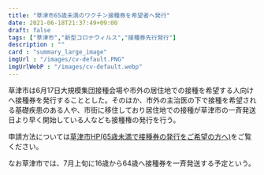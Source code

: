 ```yaml
---
title: "草津市65歳未満のワクチン接種券を希望者へ発行"
date: 2021-06-18T21:37:49+09:00
draft: false
tags: ["草津市","新型コロナウィルス","接種券先行発行"]
description : ""
card : "summary_large_image"
imgUrl : "/images/cv-default.PNG"
imgUrlWebP : "/images/cv-default.webp"
---
```

草津市は6月17日大規模集団接種会場や市外の居住地での接種を希望する人向けへ接種券を発行することとした。そのほか、市外の主治医の下で接種を希望される基礎疾患のある人や、市街に移住しており居住地での接種が草津市の一斉発送日より早く開始している人なども接種権の発行を行う。  

申請方法については[草津市HP(65歳未満で接種券の発行をご希望の方へ)](http://www.city.kusatsu.shiga.jp/fukushikenko/hoken/kansenshou/covid-19/vaccination/oshirase/wakuchinsenko.html)をご覧ください。

なお草津市では、7月上旬に16歳から64歳へ接種券を一斉発送する予定という。
